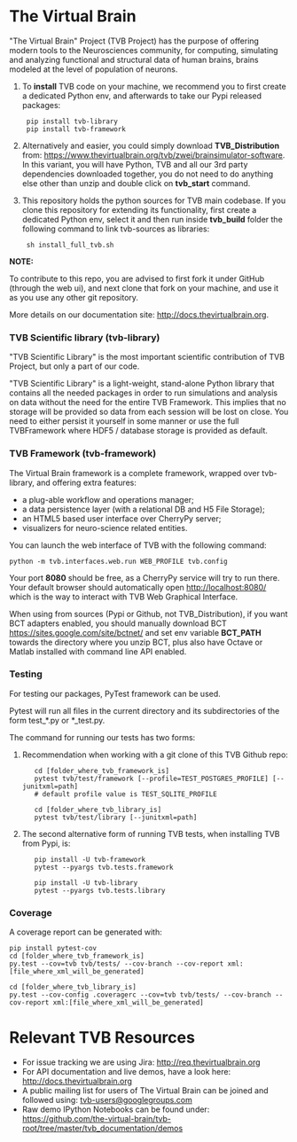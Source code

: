 
# The Virtual Brain 
 
"The Virtual Brain" Project (TVB Project) has the purpose of offering 
modern tools to the Neurosciences community, for computing, simulating
and analyzing functional and structural data of human brains, brains modeled 
at the  level of population of neurons.


1. To **install** TVB code on your machine, we recommend you to first create a dedicated 
 Python env, and afterwards to take our Pypi released packages:

        pip install tvb-library
        pip install tvb-framework
   
2. Alternatively and easier, you could simply download **TVB_Distribution** from:
<https://www.thevirtualbrain.org/tvb/zwei/brainsimulator-software>. In this
variant, you will have Python, TVB and all our 3rd party dependencies downloaded together, 
you do not need to do anything else other than unzip and double click on **tvb_start** command.

3. This repository holds the python sources for TVB main codebase. 
  If you clone this repository for extending its functionality, first create a dedicated Python 
  env, select it and then run inside **tvb_build** folder the following command to link 
  tvb-sources as libraries:
    
        sh install_full_tvb.sh


**NOTE:**

To contribute to this repo, you are advised to first fork it under GitHub (through the web ui), 
and next clone that fork on your machine, and use it as you use any other git repository.

More details on our documentation site: <http://docs.thevirtualbrain.org>.

   
### TVB Scientific library (tvb-library)

"TVB Scientific Library" is the most important scientific contribution
of TVB Project, but only a part of our code. 

"TVB Scientific Library" is a light-weight, stand-alone Python library
that contains all the needed packages in order to run simulations and
analysis on data without the need for the entire TVB Framework. This
implies that no storage will be provided so data from each session will
be lost on close. You need to either persist it yourself in some manner
or use the full TVBFramework where HDF5 / database storage is provided
as default.

   
### TVB Framework (tvb-framework)

The Virtual Brain framework is a complete framework, wrapped over tvb-library, 
and offering extra features:

-  a plug-able workflow and operations manager;
-  a data persistence layer (with a relational DB and H5 File Storage);
-  an HTML5 based user interface over CherryPy server;
-  visualizers for neuro-science related entities.
 
You can launch the web interface of TVB with the following command:

    python -m tvb.interfaces.web.run WEB_PROFILE tvb.config
    
Your port **8080** should be free, as a CherryPy service will try to run there.
Your default browser should automatically open <http://localhost:8080/> which is the way to
interact with TVB Web Graphical Interface.

When using from sources (Pypi or Github, not TVB_Distribution), if you want BCT adapters 
enabled, you should manually download BCT <https://sites.google.com/site/bctnet/>
and set env variable **BCT_PATH** towards the directory where you unzip BCT, plus also 
have Octave or Matlab installed with command line API enabled.
    
### Testing

For testing our packages, PyTest framework can be used. 

Pytest will run all files in the current directory and its subdirectories
of the form test_*.py or *_test.py.

The command for running our tests has two forms:

  1. Recommendation when working with a git clone of this TVB Github repo:
  
            cd [folder_where_tvb_framework_is]
            pytest tvb/test/framework [--profile=TEST_POSTGRES_PROFILE] [--junitxml=path]
            # default profile value is TEST_SQLITE_PROFILE
    
            cd [folder_where_tvb_library_is]
            pytest tvb/test/library [--junitxml=path]

  2. The second alternative form of running TVB tests, when installing TVB from Pypi, is:
        
            pip install -U tvb-framework
            pytest --pyargs tvb.tests.framework
    
            pip install -U tvb-library
            pytest --pyargs tvb.tests.library



### Coverage

A coverage report can be generated with:

    pip install pytest-cov
    cd [folder_where_tvb_framework_is]
    py.test --cov=tvb tvb/tests/ --cov-branch --cov-report xml:[file_where_xml_will_be_generated]

    cd [folder_where_tvb_library_is]
    py.test --cov-config .coveragerc --cov=tvb tvb/tests/ --cov-branch --cov-report xml:[file_where_xml_will_be_generated]


# Relevant TVB Resources

- For issue tracking we are using Jira: http://req.thevirtualbrain.org
- For API documentation and live demos, have a look here: http://docs.thevirtualbrain.org
- A public mailing list for users of The Virtual Brain can be joined and followed 
  using: tvb-users@googlegroups.com
- Raw demo IPython Notebooks can be found under: 
  https://github.com/the-virtual-brain/tvb-root/tree/master/tvb_documentation/demos
